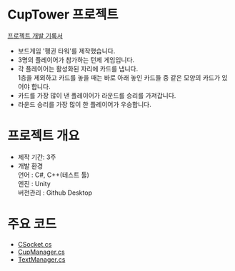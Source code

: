 # CupTower 프로젝트
[프로젝트 개발 기록서](https://drive.google.com/file/d/1L8gsk_rO1SqeiQrtgzJS18Z3tA8TThwx/view?usp=drive_link)
- 보드게임 '펭귄 타워'를 제작했습니다.
- 3명의 플레이어가 참가하는 턴제 게임입니다.
- 각 플레이어는 활성화된 자리에 카드를 냅니다.  
1층을 제외하고 카드를 놓을 때는 바로 아래 놓인 카드들 중 같은 모양의 카드가 있어야 합니다.
- 카드를 가장 많이 낸 플레이어가 라운드를 승리를 가져갑니다.
- 라운드 승리를 가장 많이 한 플레이어가 우승합니다.

# 프로젝트 개요
- 제작 기간: 3주
- 개발 환경  
  언어 : C#, C++(테스트 툴)  
  엔진 : Unity  
  버전관리 : Github Desktop  

# 주요 코드
- [CSocket.cs](https://github.com/manmarru/CupTower/blob/main/Assets/Script/CSocket.cs)  
- [CupManager.cs](https://github.com/manmarru/CupTower/blob/main/Assets/Script/CupManager.cs)  
- [TextManager.cs](https://github.com/manmarru/CupTower/blob/main/Assets/Script/TextManager.cs)  
